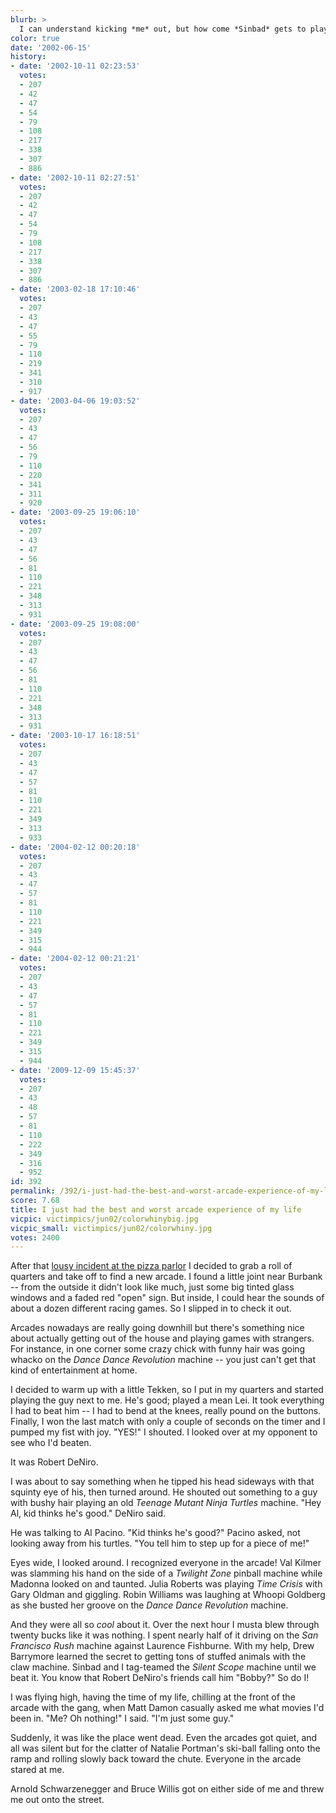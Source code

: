 ```yaml
---
blurb: >
  I can understand kicking *me* out, but how come *Sinbad* gets to play?
color: true
date: '2002-06-15'
history:
- date: '2002-10-11 02:23:53'
  votes:
  - 207
  - 42
  - 47
  - 54
  - 79
  - 108
  - 217
  - 338
  - 307
  - 886
- date: '2002-10-11 02:27:51'
  votes:
  - 207
  - 42
  - 47
  - 54
  - 79
  - 108
  - 217
  - 338
  - 307
  - 886
- date: '2003-02-18 17:10:46'
  votes:
  - 207
  - 43
  - 47
  - 55
  - 79
  - 110
  - 219
  - 341
  - 310
  - 917
- date: '2003-04-06 19:03:52'
  votes:
  - 207
  - 43
  - 47
  - 56
  - 79
  - 110
  - 220
  - 341
  - 311
  - 920
- date: '2003-09-25 19:06:10'
  votes:
  - 207
  - 43
  - 47
  - 56
  - 81
  - 110
  - 221
  - 348
  - 313
  - 931
- date: '2003-09-25 19:08:00'
  votes:
  - 207
  - 43
  - 47
  - 56
  - 81
  - 110
  - 221
  - 348
  - 313
  - 931
- date: '2003-10-17 16:18:51'
  votes:
  - 207
  - 43
  - 47
  - 57
  - 81
  - 110
  - 221
  - 349
  - 313
  - 933
- date: '2004-02-12 00:20:18'
  votes:
  - 207
  - 43
  - 47
  - 57
  - 81
  - 110
  - 221
  - 349
  - 315
  - 944
- date: '2004-02-12 00:21:21'
  votes:
  - 207
  - 43
  - 47
  - 57
  - 81
  - 110
  - 221
  - 349
  - 315
  - 944
- date: '2009-12-09 15:45:37'
  votes:
  - 207
  - 43
  - 48
  - 57
  - 81
  - 110
  - 222
  - 349
  - 316
  - 952
id: 392
permalink: /392/i-just-had-the-best-and-worst-arcade-experience-of-my-life/
score: 7.68
title: I just had the best and worst arcade experience of my life
vicpic: victimpics/jun02/colorwhinybig.jpg
vicpic_small: victimpics/jun02/colorwhiny.jpg
votes: 2400
---
```


After that [lousy incident at the pizza parlor](%ARTICLE[386]%) I
decided to grab a roll of quarters and take off to find a new arcade. I
found a little joint near Burbank -- from the outside it didn't look
like much, just some big tinted glass windows and a faded red "open"
sign. But inside, I could hear the sounds of about a dozen different
racing games. So I slipped in to check it out.

Arcades nowadays are really going downhill but there's something nice
about actually getting out of the house and playing games with
strangers. For instance, in one corner some crazy chick with funny hair
was going whacko on the *Dance Dance Revolution* machine -- you just
can't get that kind of entertainment at home.

I decided to warm up with a little Tekken, so I put in my quarters and
started playing the guy next to me. He's good; played a mean Lei. It
took everything I had to beat him -- I had to bend at the knees, really
pound on the buttons. Finally, I won the last match with only a couple
of seconds on the timer and I pumped my fist with joy. "YES!" I shouted.
I looked over at my opponent to see who I'd beaten.

It was Robert DeNiro.

I was about to say something when he tipped his head sideways with that
squinty eye of his, then turned around. He shouted out something to a
guy with bushy hair playing an old *Teenage Mutant Ninja Turtles*
machine. "Hey Al, kid thinks he's good." DeNiro said.

He was talking to Al Pacino. "Kid thinks he's good?" Pacino asked, not
looking away from his turtles. "You tell him to step up for a piece of
me!"

Eyes wide, I looked around. I recognized everyone in the arcade! Val
Kilmer was slamming his hand on the side of a *Twilight Zone* pinball
machine while Madonna looked on and taunted. Julia Roberts was playing
*Time Crisis* with Gary Oldman and giggling. Robin Williams was laughing
at Whoopi Goldberg as she busted her groove on the *Dance Dance
Revolution* machine.

And they were all so *cool* about it. Over the next hour I musta blew
through twenty bucks like it was nothing. I spent nearly half of it
driving on the *San Francisco Rush* machine against Laurence Fishburne.
With my help, Drew Barrymore learned the secret to getting tons of
stuffed animals with the claw machine. Sinbad and I tag-teamed the
*Silent Scope* machine until we beat it. You know that Robert DeNiro's
friends call him "Bobby?" So do I!

I was flying high, having the time of my life, chilling at the front of
the arcade with the gang, when Matt Damon casually asked me what movies
I'd been in. "Me? Oh nothing!" I said. "I'm just some guy."

Suddenly, it was like the place went dead. Even the arcades got quiet,
and all was silent but for the clatter of Natalie Portman's ski-ball
falling onto the ramp and rolling slowly back toward the chute. Everyone
in the arcade stared at me.

Arnold Schwarzenegger and Bruce Willis got on either side of me and
threw me out onto the street.